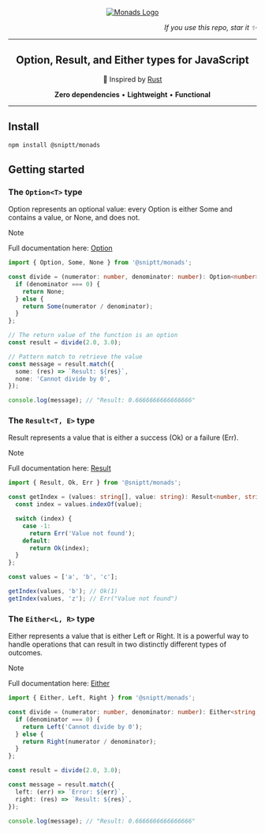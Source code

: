 <p align="center">
  <a href="https://thames-technology.github.io/monads">
    <img src="https://raw.githubusercontent.com/thames-technology/monads/main/.github/assets/monads-cover.png" alt="Monads Logo" />
  </a>
</p>

<p align="right">
  <i>If you use this repo, star it ✨</i>
</p>

---

<h2 align="center">Option, Result, and Either types for JavaScript</h2>

<p align="center">
  🦀 Inspired by <a href="https://doc.rust-lang.org/stable/std/option/" target="_blank">Rust</a>
</p>

<p align="center">
  <b>Zero dependencies</b> • <b>Lightweight</b> • <b>Functional</b>
</p>

---

## Install

```sh
npm install @sniptt/monads
```

## Getting started

### The `Option<T>` type

Option represents an optional value: every Option is either Some and contains a value, or None, and does not.

> [!NOTE]
> Full documentation here: [Option](https://thames-technology.github.io/monads/interfaces/Option.html)

```ts
import { Option, Some, None } from '@sniptt/monads';

const divide = (numerator: number, denominator: number): Option<number> => {
  if (denominator === 0) {
    return None;
  } else {
    return Some(numerator / denominator);
  }
};

// The return value of the function is an option
const result = divide(2.0, 3.0);

// Pattern match to retrieve the value
const message = result.match({
  some: (res) => `Result: ${res}`,
  none: 'Cannot divide by 0',
});

console.log(message); // "Result: 0.6666666666666666"
```

### The `Result<T, E>` type

Result represents a value that is either a success (Ok) or a failure (Err).

> [!NOTE]
> Full documentation here: [Result](https://thames-technology.github.io/monads/interfaces/Result.html)

```ts
import { Result, Ok, Err } from '@sniptt/monads';

const getIndex = (values: string[], value: string): Result<number, string> => {
  const index = values.indexOf(value);

  switch (index) {
    case -1:
      return Err('Value not found');
    default:
      return Ok(index);
  }
};

const values = ['a', 'b', 'c'];

getIndex(values, 'b'); // Ok(1)
getIndex(values, 'z'); // Err("Value not found")
```

### The `Either<L, R>` type

Either represents a value that is either Left or Right. It is a powerful way to handle operations that can result in two distinctly different types of outcomes.

> [!NOTE]
> Full documentation here: [Either](https://thames-technology.github.io/monads/interfaces/Either.html)

```ts
import { Either, Left, Right } from '@sniptt/monads';

const divide = (numerator: number, denominator: number): Either<string, number> => {
  if (denominator === 0) {
    return Left('Cannot divide by 0');
  } else {
    return Right(numerator / denominator);
  }
};

const result = divide(2.0, 3.0);

const message = result.match({
  left: (err) => `Error: ${err}`,
  right: (res) => `Result: ${res}`,
});

console.log(message); // "Result: 0.6666666666666666"
```
